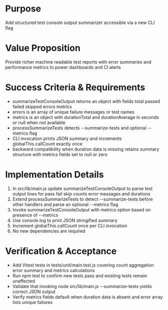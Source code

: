 # Purpose

Add structured test console output summarizer accessible via a new CLI flag

# Value Proposition

Provide richer machine readable test reports with error summaries and performance metrics to power dashboards and CI alerts

# Success Criteria & Requirements

* summarizeTestConsoleOutput returns an object with fields total passed failed skipped errors metrics
* errors is an array of unique failure messages or test names
* metrics is an object with durationTotal and durationAverage in seconds or null when not available
* processSummarizeTests detects --summarize-tests and optional --metrics flag
* CLI invocation prints JSON summary and increments globalThis.callCount exactly once
* backward compatibility when duration data is missing retains summary structure with metrics fields set to null or zero

# Implementation Details

1. In src/lib/main.js update summarizeTestConsoleOutput to parse test output lines for pass fail skip counts error messages and durations
2. Extend processSummarizeTests to detect --summarize-tests before other handlers and parse an optional --metrics flag
3. Invoke summarizeTestConsoleOutput with metrics option based on presence of --metrics
4. Use console.log to print JSON stringified summary
5. Increment globalThis.callCount once per CLI invocation
6. No new dependencies are required

# Verification & Acceptance

* Add Vitest tests in tests/unit/main.test.js covering count aggregation error summary and metrics calculations
* Run npm test to confirm new tests pass and existing tests remain unaffected
* Validate that invoking node src/lib/main.js --summarize-tests yields correct JSON output
* Verify metrics fields default when duration data is absent and error array lists unique failures